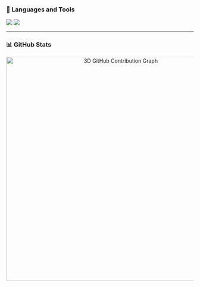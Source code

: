 ### 🧰 Languages and Tools

<p align="left">
    <img src="https://skillicons.dev/icons?i=py,cpp,c,java,html,css,js,typescript,react,tailwind,nodejs,nextjs,firebase,vue,mysql,aws" />
    <img src="https://skillicons.dev/icons?i=git,github,matlab,figma" />
</p>

---

### 📊 GitHub Stats

<!-- 3D Contribution Graph -->
<p align="center">
  <img src="https://raw.githubusercontent.com/nathwung/profile-3d-contrib/main/profile-3d-contrib/transparent.svg" alt="3D GitHub Contribution Graph" width="600" />
</p>
